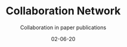 ---
title: Collaboration Network
subtitle: Collaboration in paper publications
layout: default
modal-id: 3
date: 02-06-20
img: collaboration2.png
iframe:
thumbnail: collaboration2-thumbnail.png
alt: image-alt
description: Scientific literature is becoming more and more important as our everyday lives become increasingly enmeshed with technological innovation. However, with more than 30 Million citations in the medical literature (Pubmed) alone; understanding what literature to read and what to ignore is a major barrier. The two graphs above show the collaboration networks of Dr. Scott W. Emmons and Dr. Coleen T. Murphy. They are both American geneticists who study the genetic model organism **Caenorhabditis elegans** however the structure of their collaboration networks are very different. When looking into the literature you might target researchers who collaborate with an interconnected community to look for the dominant ideas, or you might target researchers that have smaller circles to find alternative viewpoints. 
---